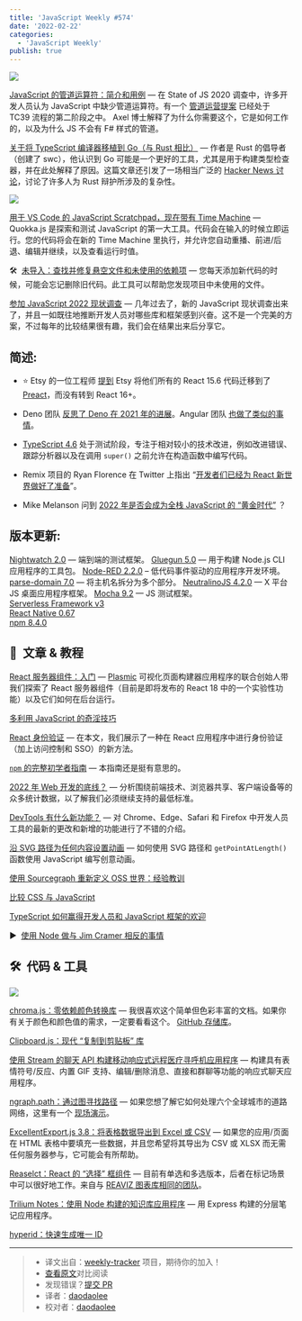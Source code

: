 ```yaml
---
title: 'JavaScript Weekly #574'
date: '2022-02-22'
categories:
  - 'JavaScript Weekly'
publish: true
---
```


![](https://res.cloudinary.com/cpress/image/upload/w_1280,e_sharpen:60/xbrtnhjvalt0al01p0nm.jpg)

<!--以上是预览信息，图片一张或限制百字左右，前者优先-->
<!-- more -->

[JavaScript 的管道运算符：简介和用例](https://javascriptweekly.com/link/119185/web "2ality.com") — 在 State of JS 2020 调查中，许多开发人员认为 JavaScript 中缺少管道运算符。有一个 [管道运营提案](https://javascriptweekly.com/link/119186/web) 已经处于 TC39 流程的第二阶段之中。 Axel 博士解释了为什么你需要这个，它是如何工作的，以及为什么 JS 不会有 F# 样式的管道。

[关于将 TypeScript 编译器移植到 Go（与 Rust 相比）](https://javascriptweekly.com/link/119145/web "kdy1.dev") — 作者是 Rust 的倡导者（创建了 swc），他认识到 Go 可能是一个更好的工具，尤其是用于构建类型检查器，并在此处解释了原因。这篇文章还引发了一场相当广泛的 [Hacker News 讨论](https://javascriptweekly.com/link/119147/web)，讨论了许多人为 Rust 辩护所涉及的复杂性。

![](https://copm.s3.amazonaws.com/582b4c11.png)

[用于 VS Code 的 JavaScript Scratchpad，现在带有 Time Machine](https://javascriptweekly.com/link/119101/web "quokkajs.com") — Quokka.js 是探索和测试 JavaScript 的第一大工具。代码会在输入的时候立即运行。您的代码将会在新的 Time Machine 里执行，并允许您自动重播、前进/后退、编辑并继续，以及查看运行时值。

🛠  [未导入：查找并修复悬空文件和未使用的依赖项](https://javascriptweekly.com/link/119148/web "github.com") — 您每天添加新代码的时候，可能会忘记删除旧代码。此工具可以帮助您发现项目中未使用的文件。

[参加 JavaScript 2022 现状调查](https://javascriptweekly.com/link/119149/web "stateofjs.com") — 几年过去了，新的 JavaScript 现状调查出来了，并且一如既往地推断开发人员对哪些库和框架感到兴奋。这不是一个完美的方案，不过每年的比较结果很有趣，我们会在结果出来后分享它。

## **简述:**

*   ⭐️  Etsy 的一位工程师 [提到](https://javascriptweekly.com/link/119150/web) Etsy 将他们所有的 React 15.6 代码迁移到了 [Preact](https://javascriptweekly.com/link/119151/web)，而没有转到 React 16+。

*   Deno 团队 [反思了 Deno 在 2021 年的进展](https://javascriptweekly.com/link/119187/web)。Angular 团队 [也做了类似的事情](https://javascriptweekly.com/link/119188/web)。

*   [TypeScript 4.6](https://javascriptweekly.com/link/119152/web) 处于测试阶段，专注于相对较小的技术改进，例如改进错误、跟踪分析器以及在调用 `super()` 之前允许在构造函数中编写代码。

*   Remix 项目的 Ryan Florence 在 Twitter 上指出 “[开发者们已经为 React 新世界做好了准备](https://javascriptweekly.com/link/119153/web)”。

*   Mike Melanson 问到 [2022 年是否会成为全栈 JavaScript 的 “黄金时代”](https://javascriptweekly.com/link/119154/web) ？


## **版本更新:**

[Nightwatch 2.0](https://javascriptweekly.com/link/119189/web) — 端到端的测试框架。 [Gluegun 5.0](https://javascriptweekly.com/link/119155/web) — 用于构建 Node.js CLI 应用程序的工具包。 [Node-RED 2.2.0](https://javascriptweekly.com/link/119156/web) – 低代码事件驱动的应用程序开发环境。 [parse-domain 7.0](https://javascriptweekly.com/link/119157/web) — 将主机名拆分为多个部分。 [NeutralinoJS 4.2.0](https://javascriptweekly.com/link/119158/web) — X 平台 JS 桌面应用程序框架。 [Mocha 9.2](https://javascriptweekly.com/link/119159/web) — JS 测试框架。  
[Serverless Framework v3](https://javascriptweekly.com/link/119190/web)  
[React Native 0.67](https://javascriptweekly.com/link/119160/web)  
[npm 8.4.0](https://javascriptweekly.com/link/119161/web)

## 📒  文章 & 教程

[React 服务器组件：入门](https://javascriptweekly.com/link/119162/web "blog.plasmic.app") — [Plasmic](https://javascriptweekly.com/link/119163/web) 可视化页面构建器应用程序的联合创始人带我们探索了 React 服务器组件（目前是即将发布的 React 18 中的一个实验性功能）以及它们如何在后台运行。

[多利用 JavaScript 的奇淫技巧](https://javascriptweekly.com/link/119164/web "kittygiraudel.com")

[React 身份验证](https://javascriptweekly.com/link/119106/web "userfront.com") — 在本文，我们展示了一种在 React 应用程序中进行身份验证（加上访问控制和 SSO）的新方法。

[`npm` 的完整初学者指南](https://javascriptweekly.com/link/119167/web "css-tricks.com") — 本指南还是挺有意思的。

[2022 年 Web 开发的底线？](https://javascriptweekly.com/link/119168/web "engineering.linecorp.com") — 分析围绕前端技术、浏览器共享、客户端设备等的众多统计数据，以了解我们必须继续支持的最低标准。

[DevTools 有什么新功能？](https://javascriptweekly.com/link/119169/web "www.smashingmagazine.com") — 对 Chrome、Edge、Safari 和 Firefox 中开发人员工具的最新的更改和新增的功能进行了不错的介绍。

[沿 SVG 路径为任何内容设置动画](https://javascriptweekly.com/link/119170/web "tympanus.net") — 如何使用 SVG 路径和 `getPointAtLength()` 函数使用 JavaScript 编写创意动画。

[使用 Sourcegraph 重新定义 OSS 世界：经验教训](https://javascriptweekly.com/link/119108/web "about.sourcegraph.com")

[比较 CSS 与 JavaScript](https://javascriptweekly.com/link/119171/web "kilianvalkhof.com")

[TypeScript 如何赢得开发人员和 JavaScript 框架的欢迎](https://javascriptweekly.com/link/119172/web)

▶  [使用 Node 做与 Jim Cramer 相反的事情](https://javascriptweekly.com/link/119191/web)

## 🛠  代码 & 工具

![](https://res.cloudinary.com/cpress/image/upload/w_1280,e_sharpen:60/chcwkbfwx58zwvecqzvc.jpg)

[chroma.js：零依赖颜色转换库](https://javascriptweekly.com/link/119173/web "vis4.net") — 我很喜欢这个简单但色彩丰富的文档。如果你有关于颜色和颜色值的需求，一定要看看这个。 [GitHub 存储库](https://javascriptweekly.com/link/119174/web)。

[Clipboard.js：现代 “复制到剪贴板” 库](https://javascriptweekly.com/link/119175/web "github.com")

[使用 Stream 的聊天 API 构建移动响应式远程医疗寻呼机应用程序](https://javascriptweekly.com/link/119107/web "getstream.io") — 构建具有表情符号/反应、内置 GIF 支持、编辑/删除消息、直接和群聊等功能的响应式聊天应用程序。

[ngraph.path：通过图寻找路径](https://javascriptweekly.com/link/119177/web "github.com") — 如果您想了解它如何处理六个全球城市的道路网络，这里有一个 [现场演示](https://javascriptweekly.com/link/119178/web)。

[ExcellentExport.js 3.8：将表格数据导出到 Excel 或 CSV](https://javascriptweekly.com/link/119179/web "github.com") — 如果您的应用/页面在 HTML 表格中要填充一些数据，并且您希望将其导出为 CSV 或 XLSX 而无需任何服务器参与，它可能会有所帮助。

[Reaselct：React 的 “选择” 框组件](https://javascriptweekly.com/link/119180/web "github.com") — 目前有单选和多选版本，后者在标记场景中可以很好地工作。来自与 [REAVIZ 图表库相同的团队](https://javascriptweekly.com/link/119182/web)。

[Trilium Notes：使用 Node 构建的知识库应用程序](https://javascriptweekly.com/link/119183/web "github.com") — 用 Express 构建的分层笔记应用程序。

[hyperid：快速生成唯一 ID](https://javascriptweekly.com/link/119184/web)

---
> * 译文出自：[weekly-tracker](https://github.com/FEDarling/weekly-tracker) 项目，期待你的加入！
> * [查看原文](https://javascriptweekly.com/issues/574)对比阅读
> * 发现错误？[提交 PR](https://github.com/FEDarling/weekly-tracker/blob/main/weeklys/javascript_weekly/574/README.md)
> * 译者：[daodaolee](https://github.com/daodaolee)
> * 校对者：[daodaolee](https://github.com/daodaolee)
